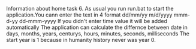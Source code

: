 Information about home task 6.
As usual you run run.bat to start the application.You cann enter the text in 4 format 
dd/mm/yy
m/d/yyyy
mmm-d-yy
dd-mmm-yyyy
If you didn't enter time value it will be added automatically
The application can calculate the differnce between date in days, months, years, centurys, hours, minutes, seconds, milliseconds
The start year is 1 because in humanity history never was year 0.
